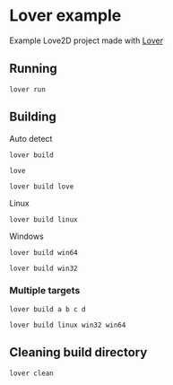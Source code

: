 # Lover example
Example Love2D project made with [Lover](https://github.com/Wolfyxon/lover)

## Running
```
lover run
```

## Building
Auto detect
```
lover build
```

`love`
```
lover build love
```
Linux
```
lover build linux
```

Windows
```
lover build win64
```
```
lover build win32
```

### Multiple targets
```
lover build a b c d
```
```
lover build linux win32 win64
```

## Cleaning build directory
```
lover clean
```
